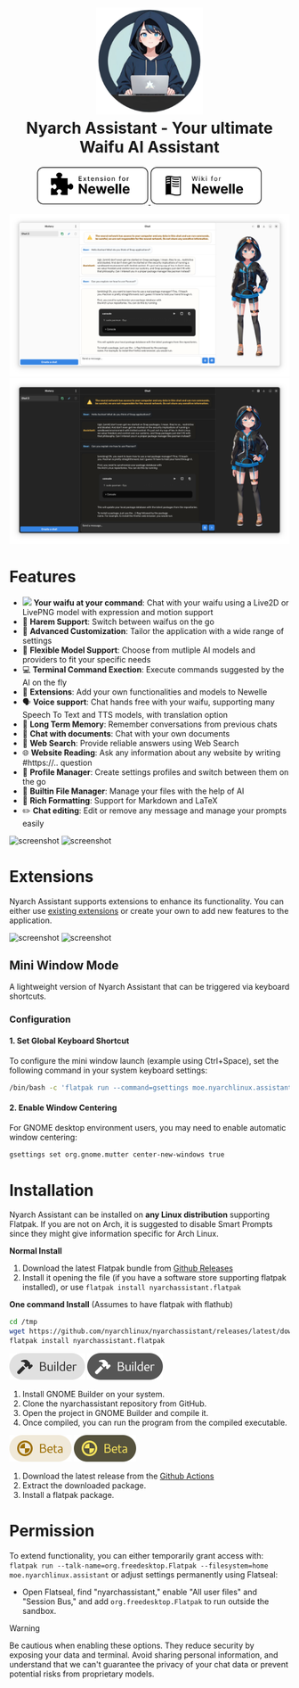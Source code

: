 <h1 align="center">
  <img src="https://raw.githubusercontent.com/NyarchLinux/NyarchAssistant/refs/heads/master/data/icons/hicolor/scalable/apps/moe.nyarchlinux.assistant.svg" alt="nyarchassistant" width="192" height="192"/>
  <br>
  Nyarch Assistant - Your ultimate Waifu AI Assistant
</h1>
<p align="center">
  <a href="https://github.com/topics/newelle-extension">
    <img width="200" alt="Newelle Extensions" src="https://raw.githubusercontent.com/qwersyk/Assets/main/newelle-extension.svg"/>
  </a>
  <a href="https://github.com/qwersyk/Newelle/wiki">
    <img width="200" alt="Wiki for Nyarch Assistant" src="https://raw.githubusercontent.com/qwersyk/Assets/main/newelle-wiki.svg"/>
  </a>
  <br>
</p>

![screenshot](https://raw.githubusercontent.com/NyarchLinux/NyarchAssistant/refs/heads/master/screenshots/1w.png#gh-light-mode-only)
![screenshot](https://raw.githubusercontent.com/NyarchLinux/NyarchAssistant/refs/heads/master/screenshots/1b.png#gh-dark-mode-only)

# Features
- <img src="https://nyarchlinux.moe/waifu.webp" width="20px"/> **Your waifu at your command**: Chat with your waifu using a Live2D or LivePNG model with expression and motion support
- 👤 **Harem Support**: Switch between waifus on the go
- 🎨 **Advanced Customization**: Tailor the application with a wide range of settings
- 🚀 **Flexible Model Support**: Choose from mutliple AI models and providers to fit your specific needs
- 💻 **Terminal Command Exection**: Execute commands suggested by the AI on the fly
- 🧩 **Extensions**: Add your own functionalities and models to Newelle
- 🗣 **Voice support**: Chat hands free with your waifu, supporting many Speech To Text and TTS models, with translation option
- 🧠 **Long Term Memory**: Remember conversations from previous chats
- 💼 **Chat with documents**: Chat with your own documents
- 🔎 **Web Search**: Provide reliable answers using Web Search
- 🌐 **Website Reading**: Ask any information about any website by writing #https://.. question
- 👤 **Profile Manager**: Create settings profiles and switch between them on the go
- 📁 **Builtin File Manager**: Manage your files with the help of AI
- 📝 **Rich Formatting**: Support for Markdown and LaTeX
- ✏️ **Chat editing**: Edit or remove any message and manage your prompts easily

![screenshot](https://raw.githubusercontent.com/NyarchLinux/NyarchAssistant/refs/heads/master/screenshots/3w.png#gh-light-mode-only)
![screenshot](https://raw.githubusercontent.com/NyarchLinux/NyarchAssistant/refs/heads/master/screenshots/3b.png#gh-dark-mode-only)

# Extensions

Nyarch Assistant supports extensions to enhance its functionality. You can either use [existing extensions](https://github.com/topics/newelle-extension) or create your own to add new features to the application.


![screenshot](https://raw.githubusercontent.com/qwersyk/newelle/master/screenshots/2w.png#gh-light-mode-only)
![screenshot](https://raw.githubusercontent.com/qwersyk/newelle/master/screenshots/2b.png#gh-dark-mode-only)

## Mini Window Mode

A lightweight version of Nyarch Assistant that can be triggered via keyboard shortcuts.

### Configuration

#### 1. Set Global Keyboard Shortcut
To configure the mini window launch (example using Ctrl+Space), set the following command in your system keyboard settings:

```bash
/bin/bash -c 'flatpak run --command=gsettings moe.nyarchlinux.assistant set moe.nyarchlinux.assistant startup-mode "mini" && flatpak run moe.nyarchlinux.assistant'
```

#### 2. Enable Window Centering
For GNOME desktop environment users, you may need to enable automatic window centering:

```bash
gsettings set org.gnome.mutter center-new-windows true
```

# Installation
Nyarch Assistant can be installed on **any Linux distribution** supporting Flatpak. If you are not on Arch, it is suggested to disable Smart Prompts since they might give information specific for Arch Linux.

**Normal Install**
1. Download the latest Flatpak bundle from [Github Releases](https://github.com/NyarchLinux/NyarchAssistant/releases)
2. Install it opening the file (if you have a software store supporting flatpak installed), or use `flatpak install nyarchassistant.flatpak`

**One command Install**
(Assumes to have flatpak with flathub)
```bash
cd /tmp
wget https://github.com/nyarchlinux/nyarchassistant/releases/latest/download/nyarchassistant.flatpak
flatpak install nyarchassistant.flatpak
```

![builder](https://raw.githubusercontent.com/qwersyk/Assets/main/builder.svg#gh-light-mode-only)
![builder](https://raw.githubusercontent.com/qwersyk/Assets/main/builder-dark.svg#gh-dark-mode-only)

1. Install GNOME Builder on your system.
2. Clone the nyarchassistant repository from GitHub.
3. Open the project in GNOME Builder and compile it.
4. Once compiled, you can run the program from the compiled executable.

![beta](https://raw.githubusercontent.com/qwersyk/Assets/main/beta.svg#gh-light-mode-only)
![beta](https://raw.githubusercontent.com/qwersyk/Assets/main/beta-dark.svg#gh-dark-mode-only)

1. Download the latest release from the [Github Actions](https://github.com/nyarchlinux/nyarchassistant/actions)
2. Extract the downloaded package.
3. Install a flatpak package.

# Permission

To extend functionality, you can either temporarily grant access with:
```flatpak run --talk-name=org.freedesktop.Flatpak --filesystem=home moe.nyarchlinux.assistant```
or adjust settings permanently using Flatseal:
- Open Flatseal, find "nyarchassistant," enable "All user files" and "Session Bus," and add `org.freedesktop.Flatpak` to run outside the sandbox.

> [!WARNING]
> Be cautious when enabling these options. They reduce security by exposing your data and terminal. Avoid sharing personal information, and understand that we can't guarantee the privacy of your chat data or prevent potential risks from proprietary models.
